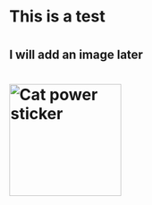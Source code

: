 # <h1> This is a test </h1>
# <h2> I will add an image later </h2>
# <img src="![Image of Yaktocat](https://octodex.github.com/images/yaktocat.png)" alt="Cat power sticker" height="200px" width="200px" />

